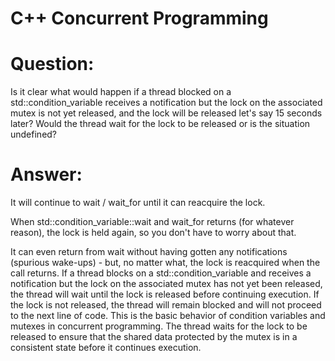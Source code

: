 # C++ Concurrent Programming
# Question: 

Is it clear what would happen if a thread blocked on a std::condition_variable receives a notification but the lock on the associated mutex is not yet released, 
and the lock will be released let's say 15 seconds later? Would the thread wait for the lock to be released or is the situation undefined?

# Answer:
It will continue to wait / wait_for until it can reacquire the lock.

When std::condition_variable::wait and wait_for returns (for whatever reason), the lock is held again, so you don't have to worry about that.

It can even return from wait without having gotten any notifications (spurious wake-ups) - but, no matter what, the lock is reacquired when the call returns.
If a thread blocks on a std::condition_variable and receives a notification but the lock on the associated mutex has not yet been released, 
the thread will wait until the lock is released before continuing execution. 
If the lock is not released, the thread will remain blocked and will not proceed to the next line of code.
This is the basic behavior of condition variables and mutexes in concurrent programming. 
The thread waits for the lock to be released to ensure that the shared data protected by the mutex is in a 
consistent state before it continues execution.
		
